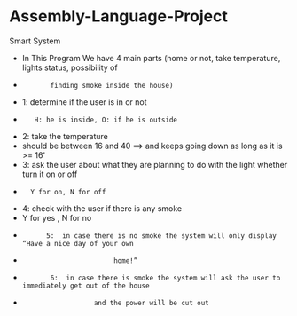 # Assembly-Language-Project
Smart System

- In This Program We have 4 main parts (home or not, take temperature, lights status, possibility of
-            finding smoke inside the house)

- 	1: determine if the user is in or not 
-		 H: he is inside, O: if he is outside 
-	2: take the temperature 
- 	should be between 16 and 40 ==> and keeps going down as long as it is >= 16'
- 3: ask the user about what they are planning to do with the light whether turn it on or off  
-		Y for on, N for off 
-	4: check with the user if there is any smoke
-	Y for yes , N for no
-           5:  in case there is no smoke the system will only display “Have a nice day of your own 
-                            home!”
-            6:  in case there is smoke the system will ask the user to immediately get out of the house 
-                       and the power will be cut out
